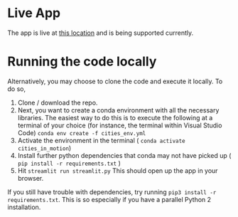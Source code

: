 # Live App
The app is live at [this location](https://share.streamlit.io/metamutator/cities_in_motion/main/streamlit.py) and is being supported currently.


# Running the code locally
Alternatively, you may choose to clone the code and execute it locally. To do so, 
1. Clone / download the repo.
2. Next, you want to create a conda environment with all the necessary libraries. The easiest way to do this is to execute the following at a terminal of your choice (for instance, the terminal within Visual Studio Code) ``conda env create -f cities_env.yml`` 
2. Activate the environment in the terminal ( ``conda activate cities_in_motion``) 
3. Install further python dependencies that conda may not have picked up ( ``pip install -r requirements.txt`` )
4. Hit ``streamlit run streamlit.py`` This should open up the app in your browser.

If you still have trouble with dependencies, try running ``pip3 install -r requirements.txt``. This is so especially if you have a parallel Python 2 installation.

